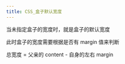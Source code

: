 ```yaml
---
title: CSS_盒子默认宽度
---
```

当未指定盒子的宽度时，就是盒子的默认宽度 

此时盒子的宽度需要根据是否有 margin 值来判断 

总宽度 = 父亲的 content - 自身的左右 margin 

